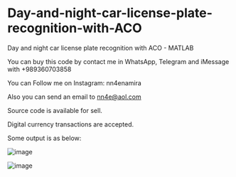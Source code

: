 # Day-and-night-car-license-plate-recognition-with-ACO
Day and night car license plate recognition with ACO - MATLAB

You can buy this code by contact me in WhatsApp, Telegram and iMessage with +989360703858

You can Follow me on Instagram: nn4enamira

Also you can send an email to nn4e@aol.com

Source code is available for sell.

Digital currency transactions are accepted.

Some output is as below:

![image](https://github.com/user-attachments/assets/99269785-cefd-4781-8b49-f8bd83428282)

![image](https://github.com/user-attachments/assets/e2f24807-70d8-46d4-87db-89a657282de5)


